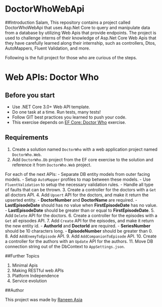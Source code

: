 # DoctorWhoWebApi

##Introduction
Salam,
This repository contains a project called DoctorWhoWebApi that uses Asp.Net Core to query and manipulate data from a database by utilizing Web Apis that provide endpoints.  The project is used to challenge interns of their knowledge of Asp.Net Core Web Apis that they have carefully learned along their internship, such as controllers, Dtos, AutoMappers, Fluent Validation, and more.

Following is the full project for those who are curious of the steps.

# Web APIs: Doctor Who

## **Before you start**

- Use .NET Core 3.0+ Web API template.
- Do one task at a time. Run tests, many tests!
- Follow GIT best practices you learned to push your code.
- This exercise depends on [EF Core: Doctor Who](https://www.notion.so/EF-Core-Doctor-Who-c0429599c9a24d6a895824b7e9beec2f) exercise.

## Requirements

1. Create a solution named `DoctorWho` with a web application project named `DoctorWho.Web`.
2. Add `DoctorWho.Db` project from the EF core exercise to the solution and reference it from `DoctorWho.Web` project.

For each of the next APIs:
    - Separate DB entity models from outer facing models.
    - Setup `AutoMapper` profiles to map between these models.
    - Use `FluentValidation` to setup the necessary validation rules.
    - Handle all type of faults that can be thrown.
3. Create a controller for the doctors with a `Get` all doctors API.
4. Add `Upsert` API for the doctors, and make it return the upserted entity.
    - **DoctorNumber** and **DoctorName** are required.
    - **LastEpisodeDate** should has no value when **FirstEpisodeDate** has no value.
    - **LastEpisodeDate** should be greater than or equal to **FirstEpisodeDate**.
5. Add `Delete` API for the doctors.
6. Create a controller for the episodes with a `Get` all episodes API.
7. Add `Create` API for the episodes, and make it return the new entity id.
    - **AuthorId** and **DoctorId** are required.
    - **SeriesNumber** should be 10 characters long.
    - **EpisodeNumber** should be greater than 0.
8. Add `AddEnemyToEpisode` API.
9. Add `AddCompanionToEpisode` API.
10. Create a controller for the authors with an `Update` API for the authors.
11. Move DB connection string out of the DbContext to `AppSettings.json`.

##Further Topics

1. Minimal Apis
2. Making RESTful web APIs
3. Platform Independence
4. Service evolution

##Author

This project was made by [Raneen Asia](https://github.com/RaneenTAsia)
